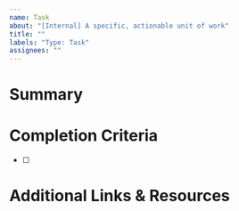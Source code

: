 ```yaml
---
name: Task
about: "[Internal] A specific, actionable unit of work"
title: ""
labels: "Type: Task"
assignees: ""
---
```


# Summary

<!-- Describe the task -->

# Completion Criteria

<!-- List the necessary criteria to complete this issue -->

- [ ]

# Additional Links & Resources

<!-- Anything that might need to be referenced during implementation -->
